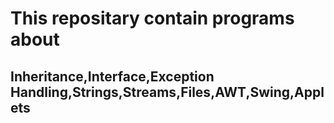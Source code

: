 # This repositary contain programs about 
## **Inheritance,Interface,Exception Handling,Strings,Streams,Files,AWT,Swing,Applets**
